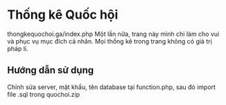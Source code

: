 # Thống kê Quốc hội
thongkequochoi.ga/index.php
Một lần nữa, trang này mình chỉ làm cho vui và phục vụ mục đích cá nhân. Mọi thống kê trong trang không có giá trị pháp lí.

## Hướng dẫn sử dụng 
Chỉnh sửa server, mật khẩu, tên database tại function.php, sau đó import file .sql trong quochoi.zip
